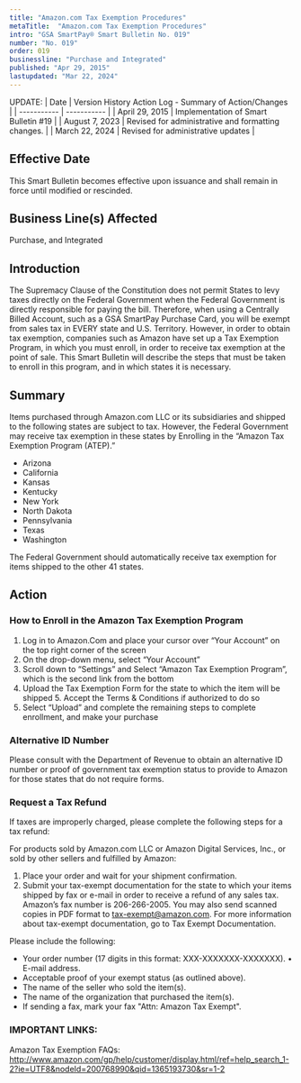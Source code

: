 ```yaml
---
title: "Amazon.com Tax Exemption Procedures"
metaTitle:  "Amazon.com Tax Exemption Procedures"
intro: "GSA SmartPay® Smart Bulletin No. 019"
number: "No. 019"
order: 019
businessline: "Purchase and Integrated"
published: "Apr 29, 2015"
lastupdated: "Mar 22, 2024"
---
```


UPDATE:
| Date | Version History Action Log - Summary of Action/Changes |
| ----------- | ----------- |
| April 29, 2015 | Implementation of Smart Bulletin #19 |
| August 7, 2023 | Revised for administrative and formatting changes. |
| March 22, 2024 | Revised for administrative updates |

## Effective Date

This Smart Bulletin becomes effective upon issuance and shall remain in force until
modified or rescinded.


## Business Line(s) Affected

Purchase, and Integrated


## Introduction

The Supremacy Clause of the Constitution does not permit States to levy taxes directly on the Federal Government when the Federal Government is directly responsible for paying the bill. Therefore, when using a Centrally Billed Account, such as a GSA SmartPay Purchase Card, you will be exempt from sales tax in EVERY state and U.S. Territory. However, in order to obtain tax exemption, companies such as Amazon have set up a Tax Exemption Program, in which you must enroll, in order to receive tax exemption at the point of sale. This Smart Bulletin will describe the steps that must be taken to enroll in this program, and in which states it is necessary. 


## Summary

Items purchased through Amazon.com LLC or its subsidiaries and shipped to the following states are subject to tax. However, the Federal Government may receive tax exemption in these states by Enrolling in the “Amazon Tax Exemption Program (ATEP).”

- Arizona 
- California 
- Kansas 
- Kentucky
- New York 
- North Dakota 
- Pennsylvania 
- Texas 
- Washington 

The Federal Government should automatically receive tax exemption for items shipped to the other 41 states. 


## Action

### How to Enroll in the Amazon Tax Exemption Program 
1. Log in to Amazon.Com and place your cursor over “Your Account” on the top right corner of the screen 
2. On the drop-down menu, select “Your Account” 
3. Scroll down to “Settings” and Select “Amazon Tax Exemption Program”, which is the second link from the bottom 
4. Upload the Tax Exemption Form for the state to which the item will be shipped 5. Accept the Terms & Conditions if authorized to do so 
6. Select “Upload” and complete the remaining steps to complete enrollment, and make your purchase 

### Alternative ID Number 
Please consult with the Department of Revenue to obtain an alternative ID number or  proof of government tax exemption status to provide to Amazon for those states that  do not require forms. 

### Request a Tax Refund 
If taxes are improperly charged, please complete the following steps for a tax refund:

For products sold by Amazon.com LLC or Amazon Digital Services, Inc., or sold by other sellers and fulfilled by Amazon: 
1. Place your order and wait for your shipment confirmation.
2. Submit your tax-exempt documentation for the state to which your items shipped by fax or e-mail in order to receive a refund of any sales tax. Amazon’s fax number is 206-266-2005. You may also send scanned copies in PDF format to tax-exempt@amazon.com. For more information about tax-exempt documentation, go to Tax Exempt Documentation. 

Please include the following: 
- Your order number (17 digits in this format: XXX-XXXXXXX-XXXXXXX). • E-mail address. 
- Acceptable proof of your exempt status (as outlined above). 
- The name of the seller who sold the item(s). 
- The name of the organization that purchased the item(s). 
- If sending a fax, mark your fax "Attn: Amazon Tax Exempt". 

### IMPORTANT LINKS: 
Amazon Tax Exemption FAQs: 
http://www.amazon.com/gp/help/customer/display.html/ref=help_search_1-2?ie=UTF8&nodeId=200768990&qid=1365193730&sr=1-2
